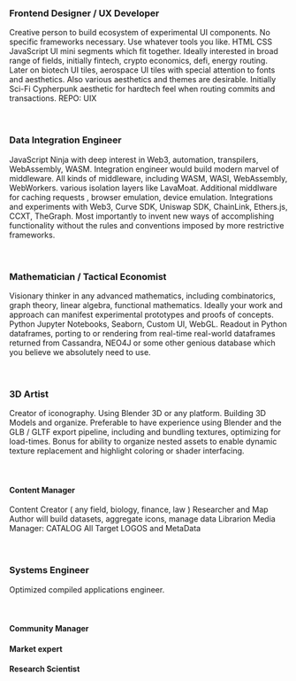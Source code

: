 ### Frontend Designer / UX Developer 
Creative person to build ecosystem of experimental UI components. No specific frameworks necessary. Use whatever tools you like. HTML CSS JavaScript UI mini segments which fit together.  Ideally interested in broad range of fields, initially fintech, crypto economics, defi, energy routing. Later on biotech UI tiles, aerospace UI tiles with special attention to fonts and aesthetics. Also various aesthetics and themes are desirable. Initially Sci-Fi Cypherpunk aesthetic for hardtech feel when routing commits and transactions. 
REPO: UIX 
<br>
<br>
<br>

### Data Integration Engineer
JavaScript Ninja with deep interest in Web3, automation, transpilers, WebAssembly, WASM. Integration engineer would build modern marvel of middleware. All kinds of middleware, including WASM, WASI, WebAssembly, WebWorkers. various isolation layers like LavaMoat. Additional middlware for caching requests , browser emulation, device emulation. Integrations and experiments with Web3, Curve SDK, Uniswap SDK, ChainLink, Ethers.js, CCXT, TheGraph. Most importantly to invent new ways of accomplishing functionality without the rules and conventions imposed by more restrictive frameworks.
<br>
<br>
<br>

### Mathematician / Tactical Economist 
Visionary thinker in any advanced mathematics, including combinatorics, graph theory, linear algebra, functional mathematics. Ideally your work and approach can manifest experimental prototypes and proofs of concepts. Python Jupyter Notebooks, Seaborn, Custom UI, WebGL. Readout in Python dataframes, porting to or rendering from real-time real-world dataframes returned from Cassandra, NEO4J or some other genious database which you believe we absolutely need to use. 
<br>
<br>
<br>

### 3D Artist 
Creator of iconography. Using Blender 3D or any platform. Building 3D Models and organize. Preferable to have experience using Blender and the GLB / GLTF export pipeline, including and bundling textures, optimizing for load-times. Bonus for ability to organize nested assets to enable dynamic texture replacement and highlight coloring or shader interfacing. 
<br>
<br>
<br>


#### Content Manager
Content Creator ( any field, biology, finance, law ) Researcher and Map Author will build datasets, aggregate icons, manage data  Librarion Media Manager: CATALOG All Target LOGOS and MetaData 
<br>
<br>
<br>

### Systems Engineer
Optimized compiled applications engineer.
<br>
<br>
<br>

#### Community Manager 
#### Market expert
#### Research Scientist 






